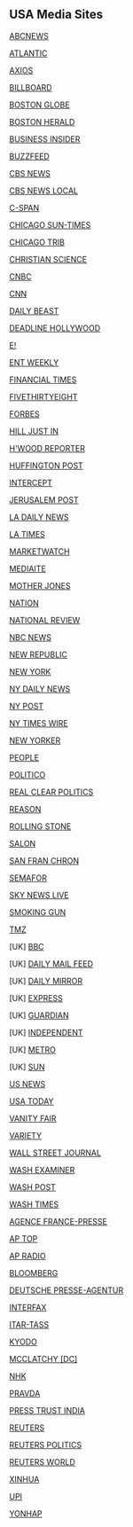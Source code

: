 ## USA Media Sites
[ABCNEWS](http://www.abcnews.com)

[ATLANTIC](www.theatlantic.com)

[AXIOS](https://www.axios.com/)

[BILLBOARD](https://www.billboard.com)

[BOSTON GLOBE](http://www.boston.com)

[BOSTON HERALD](http://bostonherald.com/news)

[BUSINESS INSIDER](http://www.businessinsider.com/)

[BUZZFEED](http://www.buzzfeed.com/)

[CBS NEWS](http://www.cbsnews.com/)

[CBS NEWS LOCAL](https://www.cbsnews.com/cbslocal/)

[C-SPAN](https://www.c-span.org/)

[CHICAGO SUN-TIMES]()

[CHICAGO TRIB](http://www.chicagotribune.com/)

[CHRISTIAN SCIENCE](http://www.csmonitor.com/)

[CNBC](http://www.cnbc.com/)

[CNN](http://www.cnn.com/)

[DAILY BEAST](http://thedailybeast.com/)

[DEADLINE HOLLYWOOD](http://www.deadline.com/hollywood/)

[E!](http://www.eonline.com/index.jsp)

[ENT WEEKLY](http://www.ew.com/ew/)

[FINANCIAL TIMES](https://www.ft.com)

[FIVETHIRTYEIGHT](https://fivethirtyeight.com/)

[FORBES](http://www.forbes.com/)

[HILL JUST IN](http://thehill.com/news)

[H'WOOD REPORTER](http://www.hollywoodreporter.com/)

[HUFFINGTON POST](http://www.huffingtonpost.com/)

[INTERCEPT](https://firstlook.org/theintercept/)

[JERUSALEM POST](http://www.jpost.com/)

[LA DAILY NEWS](http://www.dailynewslosangeles.com/)

[LA TIMES](http://www.latimes.com/)

[MARKETWATCH](https://www.marketwatch.com/)

[MEDIAITE](https://www.mediaite.com)

[MOTHER JONES](http://www.motherjones.com/)

[NATION](http://www.thenation.com/)

[NATIONAL REVIEW](http://www.nationalreview.com/)

[NBC NEWS](http://www.nbcnews.com/)

[NEW REPUBLIC](http://www.thenewrepublic.com/)

[NEW YORK](http://nymag.com/)

[NY DAILY NEWS]()

[NY POST]()

[NY TIMES WIRE]()

[NEW YORKER]()

[PEOPLE]()

[POLITICO]()

[REAL CLEAR POLITICS]()

[REASON]()

[ROLLING STONE]()

[SALON]()

[SAN FRAN CHRON]()

[SEMAFOR]()

[SKY NEWS LIVE]()

[SMOKING GUN]()

[TMZ]()

[UK] [BBC](www.bbc.com)

[UK] [DAILY MAIL FEED]()

[UK] [DAILY MIRROR]()

[UK] [EXPRESS]()

[UK] [GUARDIAN]()

[UK] [INDEPENDENT]()

[UK] [METRO]()

[UK] [SUN]()

[US NEWS]()

[USA TODAY]()

[VANITY FAIR]()

[VARIETY]()

[WALL STREET JOURNAL]()

[WASH EXAMINER]()

[WASH POST]()

[WASH TIMES]()

[AGENCE FRANCE-PRESSE]()

[AP TOP]()

[AP RADIO]()

[BLOOMBERG]()

[DEUTSCHE PRESSE-AGENTUR]()

[INTERFAX]()

[ITAR-TASS]()

[KYODO]()

[MCCLATCHY [DC]]()

[NHK]()

[PRAVDA]()

[PRESS TRUST INDIA]()

[REUTERS]()

[REUTERS POLITICS]()

[REUTERS WORLD]()

[XINHUA]()

[UPI]()

[YONHAP]()
